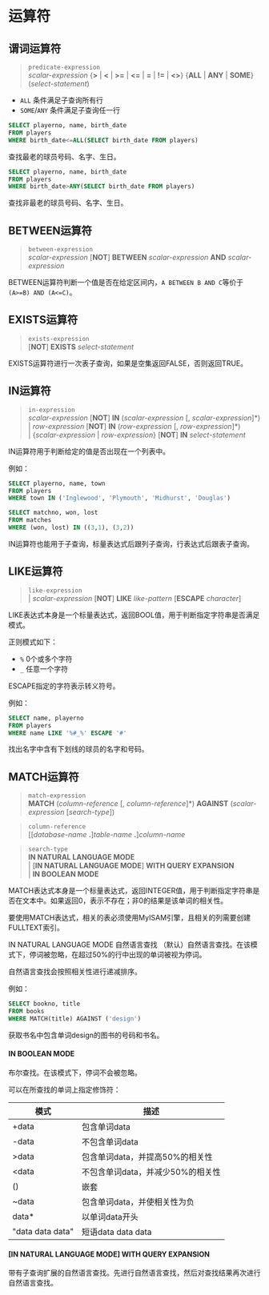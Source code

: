 # 运算符

## 谓词运算符

> `predicate-expression`  
*scalar-expression* {**>** | **<** | **>=** | **<=** | **=** | **!=** | **<>**} {**ALL** | **ANY** | **SOME**} (*select-statement*)

- `ALL`	条件满足子查询所有行
- `SOME`/`ANY`	条件满足子查询任一行

``` SQL
SELECT playerno, name, birth_date
FROM players
WHERE birth_date<=ALL(SELECT birth_date FROM players)
```
查找最老的球员号码、名字、生日。

``` SQL
SELECT playerno, name, birth_date
FROM players
WHERE birth_date>ANY(SELECT birth_date FROM players)
```
查找非最老的球员号码、名字、生日。

## BETWEEN运算符

> `between-expression`  
*scalar-expression* [**NOT**] **BETWEEN** *scalar-expression* **AND** *scalar-expression*

BETWEEN运算符判断一个值是否在给定区间内，`A BETWEEN B AND C`等价于`(A>=B) AND (A<=C)`。

## EXISTS运算符

> `exists-expression`  
[**NOT**] **EXISTS** *select-statement*

EXISTS运算符进行一次表子查询，如果是空集返回FALSE，否则返回TRUE。

## IN运算符

> `in-expression`  
*scalar-expression* [**NOT**] **IN** (*scalar-expression* [, *scalar-expression*]\*)
| *row-expression* [**NOT**] **IN** (*row-expression* [, *row-expression*]\*)  
| {*scalar-expression* | *row-expression*} [**NOT**] **IN** *select-statement*  

IN运算符用于判断给定的值是否出现在一个列表中。

例如：
``` SQL
SELECT playerno, name, town
FROM players
WHERE town IN ('Inglewood', 'Plymouth', 'Midhurst', 'Douglas')

SELECT matchno, won, lost
FROM matches
WHERE (won, lost) IN ((3,1), (3,2))
```

IN运算符也能用于子查询，标量表达式后跟列子查询，行表达式后跟表子查询。

## LIKE运算符
> `like-expression`  
| *scalar-expression* [**NOT**] **LIKE** *like-pattern* [**ESCAPE** *character*]

LIKE表达式本身是一个标量表达式，返回BOOL值，用于判断指定字符串是否满足模式。

正则模式如下：
- `%`	0个或多个字符
- `_`	任意一个字符

ESCAPE指定的字符表示转义符号。

例如：

``` SQL
SELECT name, playerno
FROM players
WHERE name LIKE '%#_%' ESCAPE '#'
```

找出名字中含有下划线的球员的名字和号码。

## MATCH运算符
> `match-expression`  
**MATCH** (*column-reference* [, *column-reference*]*) **AGAINST** (*scalar-expression* [*search-type*])

> `column-reference`  
[[*database-name* **.**]*table-name* **.**]*column-name*

> `search-type`  
**IN NATURAL LANGUAGE MODE**  
| [**IN NATURAL LANGUAGE MODE**] **WITH QUERY EXPANSION**   
| **IN BOOLEAN MODE**

MATCH表达式本身是一个标量表达式，返回INTEGER值，用于判断指定字符串是否在文本中。如果返回0，表示不存在；非0的结果是该单词的相关性。

要使用MATCH表达式，相关的表必须使用MyISAM引擎，且相关的列需要创建FULLTEXT索引。

IN NATURAL LANGUAGE MODE 自然语言查找
（默认）自然语言查找。在该模式下，停词被忽略，在超过50%的行中出现的单词被视为停词。

自然语言查找会按照相关性进行递减排序。

例如：
``` SQL
SELECT bookno, title
FROM books
WHERE MATCH(title) AGAINST ('design')
```

获取书名中包含单词design的图书的号码和书名。

#### IN BOOLEAN MODE 
布尔查找。在该模式下，停词不会被忽略。

可以在所查找的单词上指定修饰符：

| 模式 | 描述 |
|---|---|
| +data | 包含单词data |
| -data | 不包含单词data |
| >data	| 包含单词data，并提高50%的相关性 |
| <data	| 不包含单词data，并减少50%的相关性 |
| () | 嵌套 |
| ~data	| 包含单词data，并使相关性为负 |
| data*	| 以单词data开头 |
| "data data data" | 短语data data data |

#### [IN NATURAL LANGUAGE MODE] WITH QUERY EXPANSION 

带有子查询扩展的自然语言查找。先进行自然语言查找，然后对查找结果再次进行自然语言查找。